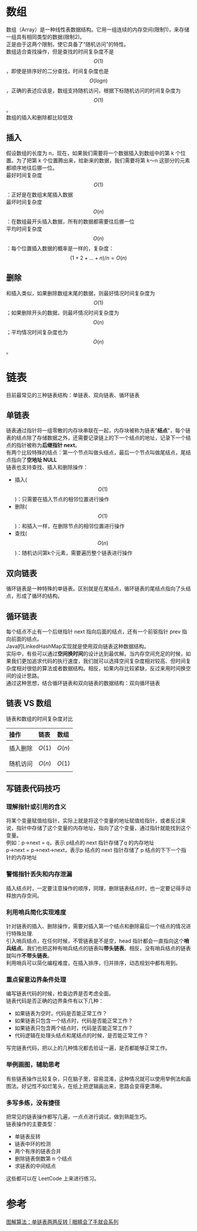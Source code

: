 # 数组
数组（Array）是一种线性表数据结构。它用一组连续的内存空间(限制1)，来存储一组具有相同类型的数据(限制2)。   
正是由于这两个限制，使它具备了"随机访问"的特性。  
数组适合查找操作，但是查找的时间复杂度不是$$O(1)$$，即使是排序好的二分查找，时间复杂度也是$$O(logn)$$，正确的表述应该是，数组支持随机访问，根据下标随机访问的时间复杂度为 $$O(1)$$。  
数组的插入和删除都比较低效
## 插入
假设数组的长度为 n，现在，如果我们需要将一个数据插入到数组中的第 k 个位置。为了把第 k 个位置腾出来，给新来的数据，我们需要将第 k～n 这部分的元素都顺序地往后挪一位。  
最好时间复杂度$$O(1)$$：正好是在数组末尾插入数据   
最坏时间复杂度$$O(n)$$：在数组最开头插入数据，所有的数据都需要往后挪一位   
平均时间复杂度$$O(n)$$：每个位置插入数据的概率是一样的，复杂度：$$(1+2+...+n)/n=O(n)$$

## 删除
和插入类似，如果删除数组末尾的数据，则最好情况时间复杂度为 $$O(1)$$；如果删除开头的数据，则最坏情况时间复杂度为 $$O(n)$$；平均情况时间复杂度也为 $$O(n)$$。

# 链表
目前最常见的三种链表结构：单链表、双向链表、循环链表
## 单链表
链表通过指针将一组零散的内存块串联在一起，内存块被称为链表"**结点**"，每个链表的结点除了存储数据之外，还需要记录链上的下一个结点的地址，记录下一个结点的指针被称为**后继指针 next**。   
有两个比较特殊的结点：第一个节点叫做头结点，最后一个节点叫做尾结点，尾结点指向了**空地址 NULL**  
链表也支持查找、插入和删除操作：
* 插入($$O(1)$$)：只需要在插入节点的相邻位置进行操作
* 删除($$O(1)$$)：和插入一样，在删除节点的相邻位置进行操作
* 查找($$O(n)$$)：随机访问第k个元素，需要遍历整个链表进行操作

## 双向链表
循环链表是一种特殊的单链表。区别就是在尾结点，循环链表的尾结点指向了头结点，形成了循环的结构。
## 循环链表
每个结点不止有一个后继指针 next 指向后面的结点，还有一个前驱指针 prev 指向前面的结点。  
Java的LinkedHashMap实现就是使用双向链表这种数据结构。   
实际中，有些可以通过**空间换时间**的设计达到最优解。当内存空间充足的时候，如果我们更加追求代码的执行速度，我们就可以选择空间复杂度相对较高、但时间复杂度相对很低的算法或者数据结构。相反，如果内存比较紧缺，反过来用时间换空间的设计思路。   
通过这种思想，结合循环链表和双向链表的数据结构：双向循环链表

## 链表 VS 数组
链表和数组的时间复杂度对比  

| 操作  | 链表| 数组|
| :--- | :---- | :---- |
|插入删除|$$O(1)$$|$$O(n)$$|
|随机访问|$$O(n)$$|$$O(1)$$|

## 写链表代码技巧
### 理解指针或引用的含义
将某个变量赋值给指针，实际上就是将这个变量的地址赋值给指针，或者反过来说，指针中存储了这个变量的内存地址，指向了这个变量，通过指针就能找到这个变量。   
例如：p->next = q，表示 p结点的 next 指针存储了q 的内存地址   
p->next = p->next->next，表示p 结点的 next 指针存储了 p 结点的下下一个指针的内存地址

### 警惕指针丢失和内存泄漏
插入结点时，一定要注意操作的顺序，同理，删除链表结点时，也一定要记得手动释放内存空间。

### 利用哨兵简化实现难度
针对链表的插入、删除操作，需要对插入第一个结点和删除最后一个结点的情况进行特殊处理.   
引入哨兵结点，在任何时候，不管链表是不是空，head 指针都会一直指向这个**哨兵结点**。我们也把这种有哨兵结点的链表叫**带头链表**。相反，没有哨兵结点的链表就叫作**不带头链表**。  
利用哨兵可以简化编程难度，在插入排序，归并排序，动态规划中都有用到。

### 重点留意边界条件处理
编写链表代码的时候，检查边界是否考虑全面。   
链表代码是否正确的边界条件有以下几种：
* 如果链表为空时，代码是否能正常工作？
* 如果链表只包含一个结点时，代码是否能正常工作？
* 如果链表只包含两个结点时，代码是否能正常工作？
* 代码逻辑在处理头结点和尾结点的时候，是否能正常工作？

写完链表代码，把以上的几种情况都去验证一遍，是否都能够正常工作。
### 举例画图，辅助思考
有些链表操作比较复杂，只在脑子里，容易混淆，这种情况就可以使用举例法和画图法。好记性不如烂笔头，在纸上把逻辑画出来，思路会变得更清晰。

### 多写多练，没有捷径
把常见的链表操作都写几遍，一点点进行调试，做到熟能生巧。  
链表操作的主要类型：
* 单链表反转
* 链表中环的检测
* 两个有序的链表合并
* 删除链表倒数第 n 个结点
* 求链表的中间结点

这些都可以在 LeetCode 上来进行练习。



# 参考
[图解算法：单链表两两反转 | 眼睛会了手就会系列](https://juejin.im/post/5da94f6d6fb9a04df10e6ecd)